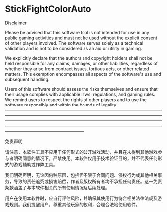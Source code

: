 # StickFightColorAuto
Disclaimer

Please be advised that this software tool is not intended for use in any public gaming activities and must not be used without the explicit consent of other players involved. The software serves solely as a technical validation and is not to be considered as an aid or utility in gaming.

We explicitly declare that the authors and copyright holders shall not be held responsible for any claims, damages, or other liabilities, regardless of whether they arise from contract issues, tortious acts, or other related matters. This exemption encompasses all aspects of the software's use and subsequent handling.

Users of this software should assess the risks themselves and ensure that their usage complies with applicable laws, regulations, and gaming rules. We remind users to respect the rights of other players and to use the software responsibly and within the bounds of legality.
——————————————————————————————————————————————————————————————————————————————————————————————————————————————————————————————————————————————————————————————————

免责声明

请注意，本软件工具不应用于任何形式的公开游戏活动，并且在未得到其他游戏参与者明确同意的情况下，严禁使用。本软件仅用于技术验证目的，并不代表任何形式的游戏辅助或作弊工具。

我们明确声明，无论因何种原因，包括但不限于合同问题、侵权行为或其他相关事务，导致的责任追究或损害赔偿，作者及版权所有者均不承担任何责任。这一免责条款涵盖了与本软件相关的所有使用情况及后续处理。

用户在使用本软件时，应自行评估风险，并确保其使用行为符合相关法律法规及游戏规则。我们提醒用户，尊重其他玩家的权利，合理合法地使用软件。
